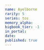 ```yaml
---
name: Ayelborne
rarity: 5
series: tos
memory_alpha:
bigbook_tier: -1
in_portal:
date:
published: true
---
```



